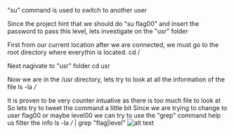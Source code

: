 "su" command is used to switch to another user

Since the project hint that we should do "su flag00" and insert the password to pass this level,
lets investigate on the "usr" folder

First from our current location after we are connected, we must go to the root directory where everythin is located.
cd /

Next nagivate to "usr" folder
cd usr

Now we are in the /usr directory, lets try to look at all the information of the file
ls -la */*

It is proven to be very counter intuative as there is too much file to look at
So lets try to tweet the command a little bit
Since we are trying to change to user flag00 or maybe level00 we can try to use the "grep" command help us filter the info
ls -la */* | grep "flag\|level"
![alt text](/screenshot/image1.png)
